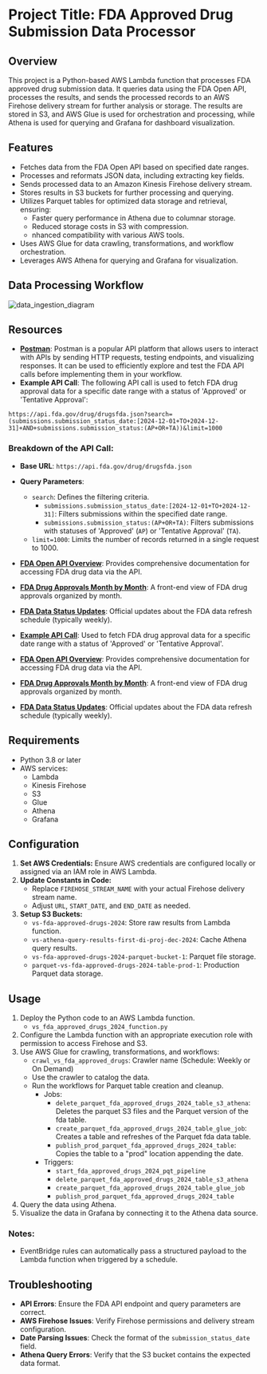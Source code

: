 # Project Title: FDA Approved Drug Submission Data Processor

## Overview

This project is a Python-based AWS Lambda function that processes FDA approved drug submission data. It queries data using the FDA Open API, processes the results, and sends the processed records to an AWS Firehose delivery stream for further analysis or storage. The results are stored in S3, and AWS Glue is used for orchestration and processing, while Athena is used for querying and Grafana for dashboard visualization.

## Features

- Fetches data from the FDA Open API based on specified date ranges.
- Processes and reformats JSON data, including extracting key fields.
- Sends processed data to an Amazon Kinesis Firehose delivery stream.
- Stores results in S3 buckets for further processing and querying.
- Utilizes Parquet tables for optimized data storage and retrieval, ensuring:
  - Faster query performance in Athena due to columnar storage.
  - Reduced storage costs in S3 with compression.
  - nhanced compatibility with various AWS tools.
- Uses AWS Glue for data crawling, transformations, and workflow orchestration.
- Leverages AWS Athena for querying and Grafana for visualization.

## Data Processing Workflow
![data_ingestion_diagram](https://github.com/user-attachments/assets/77da436a-f987-45bc-bb57-7ba0b0135e60)

## Resources

- **[Postman](https://www.postman.com/)**: Postman is a popular API platform that allows users to interact with APIs by sending HTTP requests, testing endpoints, and visualizing responses. It can be used to efficiently explore and test the FDA API calls before implementing them in your workflow.
- **Example API Call**: The following API call is used to fetch FDA drug approval data for a specific date range with a status of 'Approved' or 'Tentative Approval':

```plaintext
https://api.fda.gov/drug/drugsfda.json?search=(submissions.submission_status_date:[2024-12-01+TO+2024-12-31]+AND+submissions.submission_status:(AP+OR+TA))&limit=1000
```

### Breakdown of the API Call:
- **Base URL**: `https://api.fda.gov/drug/drugsfda.json`
- **Query Parameters**:
  - `search`: Defines the filtering criteria.
    - `submissions.submission_status_date:[2024-12-01+TO+2024-12-31]`: Filters submissions within the specified date range.
    - `submissions.submission_status:(AP+OR+TA)`: Filters submissions with statuses of 'Approved' (`AP`) or 'Tentative Approval' (`TA`).
  - `limit=1000`: Limits the number of records returned in a single request to 1000.

- **[FDA Open API Overview](https://open.fda.gov/apis/drug/drugsfda/)**: Provides comprehensive documentation for accessing FDA drug data via the API.
- **[FDA Drug Approvals Month by Month](https://www.accessdata.fda.gov/scripts/cder/daf/index.cfm?event=reportsSearch.process)**: A front-end view of FDA drug approvals organized by month.
- **[FDA Data Status Updates](https://open.fda.gov/about/status/)**: Official updates about the FDA data refresh schedule (typically weekly).

- **[Example API Call](https://api.fda.gov/drug/drugsfda.json?search=(submissions.submission_status_date:[2024-12-01+TO+2024-12-31]+AND+submissions.submission_status:(AP+OR+TA))&limit=1000)**: Used to fetch FDA drug approval data for a specific date range with a status of 'Approved' or 'Tentative Approval'.

- **[FDA Open API Overview](https://open.fda.gov/apis/drug/drugsfda/)**: Provides comprehensive documentation for accessing FDA drug data via the API.
- **[FDA Drug Approvals Month by Month](https://www.accessdata.fda.gov/scripts/cder/daf/index.cfm?event=reportsSearch.process)**: A front-end view of FDA drug approvals organized by month.
- **[FDA Data Status Updates](https://open.fda.gov/about/status/)**: Official updates about the FDA data refresh schedule (typically weekly).

## Requirements

- Python 3.8 or later
- AWS services:
  - Lambda
  - Kinesis Firehose
  - S3
  - Glue
  - Athena
  - Grafana

## Configuration

1. **Set AWS Credentials:** Ensure AWS credentials are configured locally or assigned via an IAM role in AWS Lambda.
2. **Update Constants in Code:**
   - Replace `FIREHOSE_STREAM_NAME` with your actual Firehose delivery stream name.
   - Adjust `URL`, `START_DATE`, and `END_DATE` as needed.
3. **Setup S3 Buckets:**
   - `vs-fda-approved-drugs-2024`: Store raw results from Lambda function.
   - `vs-athena-query-results-first-di-proj-dec-2024`: Cache Athena query results.
   - `vs-fda-approved-drugs-2024-parquet-bucket-1`: Parquet file storage.
   - `parquet-vs-fda-approved-drugs-2024-table-prod-1`: Production Parquet data storage.

## Usage

1. Deploy the Python code to an AWS Lambda function.
   - `vs_fda_approved_drugs_2024_function.py`
3. Configure the Lambda function with an appropriate execution role with permission to access Firehose and S3.
4. Use AWS Glue for crawling, transformations, and workflows:
    - `crawl_vs_fda_approved_drugs`: Crawler name (Schedule: Weekly or On Demand)
   - Use the crawler to catalog the data.
   - Run the workflows for Parquet table creation and cleanup.
     - Jobs:
       - `delete_parquet_fda_approved_drugs_2024_table_s3_athena`: Deletes the parquet S3 files and the Parquet version of the fda table.
       - `create_parquet_fda_approved_drugs_2024_table_glue_job`: Creates a table and refreshes of the Parquet fda data table.
       - `publish_prod_parquet_fda_approved_drugs_2024_table`: Copies the table to a "prod" location appending the date.
     - Triggers:
       - `start_fda_approved_drugs_2024_pqt_pipeline`
       - `delete_parquet_fda_approved_drugs_2024_table_s3_athena`
       - `create_parquet_fda_approved_drugs_2024_table_glue_job`
       - `publish_prod_parquet_fda_approved_drugs_2024_table`
6. Query the data using Athena.
7. Visualize the data in Grafana by connecting it to the Athena data source.

### Notes:
- EventBridge rules can automatically pass a structured payload to the Lambda function when triggered by a schedule.

## Troubleshooting

- **API Errors**: Ensure the FDA API endpoint and query parameters are correct.
- **AWS Firehose Issues**: Verify Firehose permissions and delivery stream configuration.
- **Date Parsing Issues**: Check the format of the `submission_status_date` field.
- **Athena Query Errors**: Verify that the S3 bucket contains the expected data format.
